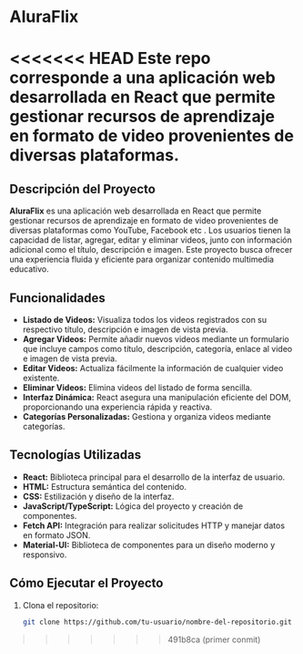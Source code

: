 # AluraFlix
<<<<<<< HEAD
Este repo corresponde a una aplicación web desarrollada en React que permite gestionar recursos de aprendizaje en formato de video provenientes de diversas plataformas.
=======

## Descripción del Proyecto
**AluraFlix** es una aplicación web desarrollada en React que permite gestionar recursos de aprendizaje en formato de video provenientes de diversas plataformas como YouTube, Facebook etc . Los usuarios tienen la capacidad de listar, agregar, editar y eliminar videos, junto con información adicional como el título, descripción e imagen. Este proyecto busca ofrecer una experiencia fluida y eficiente para organizar contenido multimedia educativo.

## Funcionalidades
- **Listado de Videos:** Visualiza todos los videos registrados con su respectivo título, descripción e imagen de vista previa.
- **Agregar Videos:** Permite añadir nuevos videos mediante un formulario que incluye campos como título, descripción, categoría, enlace al video e imagen de vista previa.
- **Editar Videos:** Actualiza fácilmente la información de cualquier video existente.
- **Eliminar Videos:** Elimina videos del listado de forma sencilla.
- **Interfaz Dinámica:** React asegura una manipulación eficiente del DOM, proporcionando una experiencia rápida y reactiva.
- **Categorías Personalizadas:** Gestiona y organiza videos mediante categorías.

## Tecnologías Utilizadas
- **React:** Biblioteca principal para el desarrollo de la interfaz de usuario.
- **HTML:** Estructura semántica del contenido.
- **CSS:** Estilización y diseño de la interfaz.
- **JavaScript/TypeScript:** Lógica del proyecto y creación de componentes.
- **Fetch API:** Integración para realizar solicitudes HTTP y manejar datos en formato JSON.
- **Material-UI:** Biblioteca de componentes para un diseño moderno y responsivo.

## Cómo Ejecutar el Proyecto
1. Clona el repositorio:
   ```bash
   git clone https://github.com/tu-usuario/nombre-del-repositorio.git
>>>>>>> 491b8ca (primer conmit)
